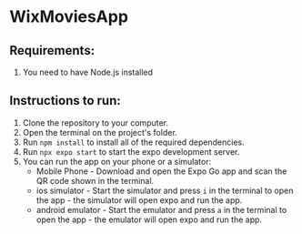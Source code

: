 # WixMoviesApp

## Requirements: 
1. You need to have Node.js installed

## Instructions to run:
1. Clone the repository to your computer.
2. Open the terminal on the project's folder.
3. Run `npm install` to install all of the required dependencies.
4. Run `npx expo start` to start the expo development server.
5. You can run the app on your phone or a simulator:
   * Mobile Phone - Download and open the Expo Go app and scan the QR code shown in the terminal.
   * ios simulator - Start the simulator and press `i` in the terminal to open the app - the simulator will open expo and run the app.
   * android emulator - Start the emulator and press `a` in the terminal to open the app - the emulator will open expo and run the app.
